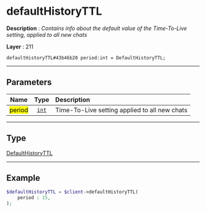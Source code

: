 # defaultHistoryTTL

**Description** : *Contains info about the default value of the Time\-To\-Live setting, applied to all new chats*

**Layer** : 211

```tl
defaultHistoryTTL#43b46b20 period:int = DefaultHistoryTTL;
```

---

## Parameters

| Name | Type | Description |
| :---: | :---: | :--- |
| <mark>period</mark> | [`int`](type/int) | Time-To-Live setting applied to all new chats |

---

## Type

[DefaultHistoryTTL](type/DefaultHistoryTTL)

---

## Example

```php
$defaultHistoryTTL = $client->defaultHistoryTTL(
	period : 15,
);
```